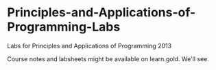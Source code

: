 Principles-and-Applications-of-Programming-Labs
===============================================

Labs for Principles and Applications of Programming 2013

Course notes and labsheets might be available on learn.gold. We'll see.